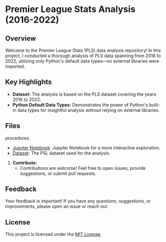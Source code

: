 # Premier League Stats Analysis (2016-2022)

## Overview

Welcome to the Premier League Stats (PLS) data analysis repository! In this project, I conducted a thorough analysis of PLS data spanning from 2016 to 2022, utilizing only Python's default data types—no external libraries were imported.

## Key Highlights

- **Dataset:** The analysis is based on the PLS dataset covering the years 2016 to 2022.
- **Python Default Data Types:** Demonstrates the power of Python's built-in data types for insightful analysis without relying on external libraries.

## Files

procedures.
- [Jupyter Notebook](PSL_Analysis.ipynb): Jupyter Notebook for a more interactive 
exploration.
- [Dataset](PSL-2016-2022.csv): The PSL dataset used for the analysis.



1. **Contribute:**
   - Contributions are welcome! Feel free to open issues, provide suggestions, or submit pull requests.

## Feedback

Your feedback is important! If you have any questions, suggestions, or improvements, please open an issue or reach out.

## License

This project is licensed under the [MIT License](LICENSE).

